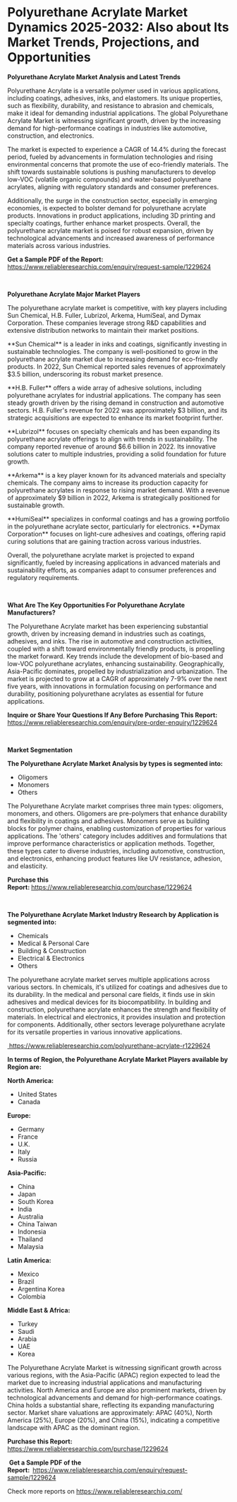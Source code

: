 <p><h1>Polyurethane Acrylate Market Dynamics 2025-2032: Also about Its Market Trends, Projections, and Opportunities</h1></p><p><strong>Polyurethane Acrylate Market Analysis and Latest Trends</strong></p>
<p><p>Polyurethane Acrylate is a versatile polymer used in various applications, including coatings, adhesives, inks, and elastomers. Its unique properties, such as flexibility, durability, and resistance to abrasion and chemicals, make it ideal for demanding industrial applications. The global Polyurethane Acrylate Market is witnessing significant growth, driven by the increasing demand for high-performance coatings in industries like automotive, construction, and electronics.</p><p>The market is expected to experience a CAGR of 14.4% during the forecast period, fueled by advancements in formulation technologies and rising environmental concerns that promote the use of eco-friendly materials. The shift towards sustainable solutions is pushing manufacturers to develop low-VOC (volatile organic compounds) and water-based polyurethane acrylates, aligning with regulatory standards and consumer preferences.</p><p>Additionally, the surge in the construction sector, especially in emerging economies, is expected to bolster demand for polyurethane acrylate products. Innovations in product applications, including 3D printing and specialty coatings, further enhance market prospects. Overall, the polyurethane acrylate market is poised for robust expansion, driven by technological advancements and increased awareness of performance materials across various industries.</p></p>
<p><strong>Get a Sample PDF of the Report:&nbsp;</strong> <a href="https://www.reliableresearchiq.com/enquiry/request-sample/1229624?utm_campaign=3514&utm_medium=2&utm_source=Github&utm_content=ia&utm_term=01042025&utm_id=polyurethane-acrylate">https://www.reliableresearchiq.com/enquiry/request-sample/1229624</a></p>
<p>&nbsp;</p>
<p><strong>Polyurethane Acrylate Major Market Players</strong></p>
<p><p>The polyurethane acrylate market is competitive, with key players including Sun Chemical, H.B. Fuller, Lubrizol, Arkema, HumiSeal, and Dymax Corporation. These companies leverage strong R&D capabilities and extensive distribution networks to maintain their market positions.</p><p>**Sun Chemical** is a leader in inks and coatings, significantly investing in sustainable technologies. The company is well-positioned to grow in the polyurethane acrylate market due to increasing demand for eco-friendly products. In 2022, Sun Chemical reported sales revenues of approximately $3.5 billion, underscoring its robust market presence.</p><p>**H.B. Fuller** offers a wide array of adhesive solutions, including polyurethane acrylates for industrial applications. The company has seen steady growth driven by the rising demand in construction and automotive sectors. H.B. Fuller's revenue for 2022 was approximately $3 billion, and its strategic acquisitions are expected to enhance its market footprint further.</p><p>**Lubrizol** focuses on specialty chemicals and has been expanding its polyurethane acrylate offerings to align with trends in sustainability. The company reported revenue of around $6.6 billion in 2022. Its innovative solutions cater to multiple industries, providing a solid foundation for future growth.</p><p>**Arkema** is a key player known for its advanced materials and specialty chemicals. The company aims to increase its production capacity for polyurethane acrylates in response to rising market demand. With a revenue of approximately $9 billion in 2022, Arkema is strategically positioned for sustainable growth.</p><p>**HumiSeal** specializes in conformal coatings and has a growing portfolio in the polyurethane acrylate sector, particularly for electronics. **Dymax Corporation** focuses on light-cure adhesives and coatings, offering rapid curing solutions that are gaining traction across various industries.</p><p>Overall, the polyurethane acrylate market is projected to expand significantly, fueled by increasing applications in advanced materials and sustainability efforts, as companies adapt to consumer preferences and regulatory requirements.</p></p>
<p>&nbsp;</p>
<p><strong>What Are The Key Opportunities For Polyurethane Acrylate Manufacturers?</strong></p>
<p><p>The Polyurethane Acrylate market has been experiencing substantial growth, driven by increasing demand in industries such as coatings, adhesives, and inks. The rise in automotive and construction activities, coupled with a shift toward environmentally friendly products, is propelling the market forward. Key trends include the development of bio-based and low-VOC polyurethane acrylates, enhancing sustainability. Geographically, Asia-Pacific dominates, propelled by industrialization and urbanization. The market is projected to grow at a CAGR of approximately 7-9% over the next five years, with innovations in formulation focusing on performance and durability, positioning polyurethane acrylates as essential for future applications.</p></p>
<p><strong>Inquire or Share Your Questions If Any Before Purchasing This Report:</strong> <a href="https://www.reliableresearchiq.com/enquiry/pre-order-enquiry/1229624?utm_campaign=3514&utm_medium=2&utm_source=Github&utm_content=ia&utm_term=01042025&utm_id=polyurethane-acrylate">https://www.reliableresearchiq.com/enquiry/pre-order-enquiry/1229624</a></p>
<p>&nbsp;</p>
<p><strong>Market Segmentation</strong></p>
<p><strong>The Polyurethane Acrylate Market Analysis by types is segmented into:</strong></p>
<p><ul><li>Oligomers</li><li>Monomers</li><li>Others</li></ul></p>
<p><p>The Polyurethane Acrylate market comprises three main types: oligomers, monomers, and others. Oligomers are pre-polymers that enhance durability and flexibility in coatings and adhesives. Monomers serve as building blocks for polymer chains, enabling customization of properties for various applications. The 'others' category includes additives and formulations that improve performance characteristics or application methods. Together, these types cater to diverse industries, including automotive, construction, and electronics, enhancing product features like UV resistance, adhesion, and elasticity.</p></p>
<p><strong>Purchase this Report:&nbsp;</strong><a href="https://www.reliableresearchiq.com/purchase/1229624?utm_campaign=3514&utm_medium=2&utm_source=Github&utm_content=ia&utm_term=01042025&utm_id=polyurethane-acrylate">https://www.reliableresearchiq.com/purchase/1229624</a></p>
<p>&nbsp;</p>
<p><strong>The Polyurethane Acrylate Market Industry Research by Application is segmented into:</strong></p>
<p><ul><li>Chemicals</li><li>Medical & Personal Care</li><li>Building & Construction</li><li>Electrical & Electronics</li><li>Others</li></ul></p>
<p><p>The polyurethane acrylate market serves multiple applications across various sectors. In chemicals, it's utilized for coatings and adhesives due to its durability. In the medical and personal care fields, it finds use in skin adhesives and medical devices for its biocompatibility. In building and construction, polyurethane acrylate enhances the strength and flexibility of materials. In electrical and electronics, it provides insulation and protection for components. Additionally, other sectors leverage polyurethane acrylate for its versatile properties in various innovative applications.</p></p>
<p><a href="https://www.reliableresearchiq.com/polyurethane-acrylate-r1229624?utm_campaign=3514&utm_medium=2&utm_source=Github&utm_content=ia&utm_term=01042025&utm_id=polyurethane-acrylate">&nbsp;https://www.reliableresearchiq.com/polyurethane-acrylate-r1229624</a></p>
<p><strong>In terms of Region, the Polyurethane Acrylate Market Players available by Region are:</strong></p>
<p>
    <p> <strong> North America: </strong>
        <ul>
            <li>United States</li>
            <li>Canada</li>
        </ul>
        </p> 
    <p> <strong> Europe: </strong>
        <ul>
            <li>Germany</li>
            <li>France</li>
            <li>U.K.</li>
            <li>Italy</li>
            <li>Russia</li>
        </ul>
        </p> 
    <p> <strong> Asia-Pacific: </strong>
        <ul>
            <li>China</li>
            <li>Japan</li>
            <li>South Korea</li>
            <li>India</li>
            <li>Australia</li>
            <li>China Taiwan</li>
            <li>Indonesia</li>
            <li>Thailand</li>
            <li>Malaysia</li>
        </ul>
        </p> 
    <p> <strong> Latin America: </strong>
        <ul>
            <li>Mexico</li>
            <li>Brazil</li>
            <li>Argentina Korea</li>
            <li>Colombia</li>
        </ul>
        </p> 
    <p> <strong> Middle East & Africa: </strong>
        <ul>
            <li>Turkey</li>
            <li>Saudi</li>
            <li>Arabia</li>
            <li>UAE</li>
            <li>Korea</li>
        </ul>
    </p>
    </p>
<p><p>The Polyurethane Acrylate Market is witnessing significant growth across various regions, with the Asia-Pacific (APAC) region expected to lead the market due to increasing industrial applications and manufacturing activities. North America and Europe are also prominent markets, driven by technological advancements and demand for high-performance coatings. China holds a substantial share, reflecting its expanding manufacturing sector. Market share valuations are approximately: APAC (40%), North America (25%), Europe (20%), and China (15%), indicating a competitive landscape with APAC as the dominant region.</p></p>
<p><strong>Purchase this Report: </strong><a href="https://www.reliableresearchiq.com/purchase/1229624?utm_campaign=3514&utm_medium=2&utm_source=Github&utm_content=ia&utm_term=01042025&utm_id=polyurethane-acrylate">https://www.reliableresearchiq.com/purchase/1229624</a></p>
<p>&nbsp;<strong>Get a Sample PDF of the Report:&nbsp;&nbsp;</strong><a href="https://www.reliableresearchiq.com/enquiry/request-sample/1229624?utm_campaign=3514&utm_medium=2&utm_source=Github&utm_content=ia&utm_term=01042025&utm_id=polyurethane-acrylate">https://www.reliableresearchiq.com/enquiry/request-sample/1229624</a></p>
<p><strong></strong></p>
<p>Check more reports on <a href="https://www.reliableresearchiq.com/?utm_campaign=3514&utm_medium=2&utm_source=Github&utm_content=ia&utm_term=01042025&utm_id=polyurethane-acrylate">https://www.reliableresearchiq.com/</a></p>